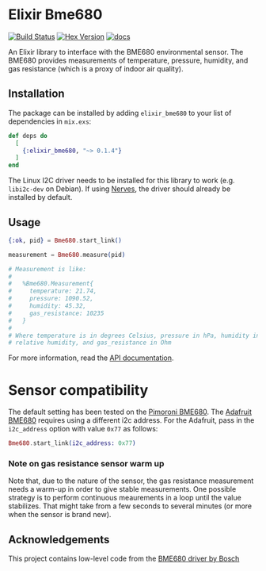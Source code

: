 # Elixir Bme680

[![Build Status](https://travis-ci.org/lucaong/elixir_bme680.svg?branch=master)](https://travis-ci.org/lucaong/elixir_bme680) [![Hex Version](https://img.shields.io/hexpm/v/elixir_bme680.svg)](https://hex.pm/packages/elixir_bme680) [![docs](https://img.shields.io/badge/docs-hexpm-blue.svg)](https://hexdocs.pm/elixir_bme680/)

An Elixir library to interface with the BME680 environmental sensor. The BME680
provides measurements of temperature, pressure, humidity, and gas resistance
(which is a proxy of indoor air quality).

## Installation

The package can be installed
by adding `elixir_bme680` to your list of dependencies in `mix.exs`:

```elixir
def deps do
  [
    {:elixir_bme680, "~> 0.1.4"}
  ]
end
```

The Linux I2C driver needs to be installed for this library to work (e.g.
`libi2c-dev` on Debian). If using [Nerves](https://nerves-project.org), the
driver should already be installed by default.


## Usage

```elixir
{:ok, pid} = Bme680.start_link()

measurement = Bme680.measure(pid)

# Measurement is like:
#
#   %Bme680.Measurement{
#     temperature: 21.74,
#     pressure: 1090.52,
#     humidity: 45.32,
#     gas_resistance: 10235
#   }
#
# Where temperature is in degrees Celsius, pressure in hPa, humidity in %
# relative humidity, and gas_resistance in Ohm
```

For more information, read the [API documentation](https://hexdocs.pm/elixir_bme680).


# Sensor compatibility

The default setting has been tested on the [Pimoroni
BME680](https://shop.pimoroni.com/products/bme680-breakout). The [Adafruit
BME680](https://www.adafruit.com/product/3660) requires using a different i2c
address. For the Adafruit, pass in the `i2c_address` option with value `0x77` as
follows:

```elixir
Bme680.start_link(i2c_address: 0x77)
```


### Note on gas resistance sensor warm up

Note that, due to the nature of the sensor, the gas resistance measurement needs
a warm-up in order to give stable measurements. One possible strategy is to
perform continuous meaurements in a loop until the value stabilizes. That might
take from a few seconds to several minutes (or more when the sensor is brand
new).


## Acknowledgements

This project contains low-level code from the [BME680 driver by
Bosch](https://github.com/BoschSensortec/BME680_driver)
